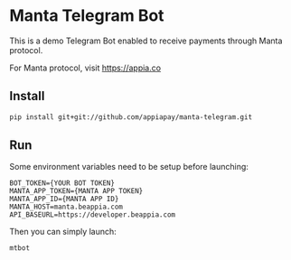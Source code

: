 # Manta Telegram Bot
This is a demo Telegram Bot enabled to receive payments through Manta protocol.

For Manta protocol, visit https://appia.co

## Install
```bash
pip install git+git://github.com/appiapay/manta-telegram.git
```

## Run
Some environment variables need to be setup before launching:

```dotenv
BOT_TOKEN={YOUR BOT TOKEN}
MANTA_APP_TOKEN={MANTA APP TOKEN}
MANTA_APP_ID={MANTA APP ID}
MANTA_HOST=manta.beappia.com
API_BASEURL=https://developer.beappia.com
```

Then you can simply launch:
```bash
mtbot
```
